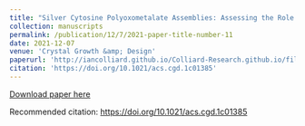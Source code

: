```yaml
---
title: "Silver Cytosine Polyoxometalate Assemblies: Assessing the Role of Polyoxometalates in Constructing Ag-DNA Suprastructures"
collection: manuscripts
permalink: /publication/12/7/2021-paper-title-number-11
date: 2021-12-07
venue: 'Crystal Growth &amp; Design'
paperurl: 'http://iancolliard.github.io/Colliard-Research.github.io/files/paper11.pdf'
citation: 'https://doi.org/10.1021/acs.cgd.1c01385'
---
```


<a href='http://iancolliard.github.io/Colliard-Research.github.io/files/paper11.pdf'>Download paper here</a>

Recommended citation: https://doi.org/10.1021/acs.cgd.1c01385